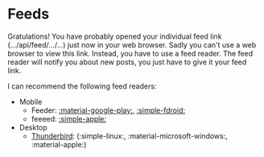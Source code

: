 # Feeds
Gratulations! You have probably opened your individual feed link (…/api/feed/…/…) just now in your web browser. Sadly you can't use a web browser to view this link. Instead, you have to use a feed reader. The feed reader will notify you about new posts, you just have to give it your feed link.

I can recommend the following feed readers:

- Mobile
    - Feeder: [:material-google-play:](https://play.google.com/store/apps/details?id=com.nononsenseapps.feeder.play), [:simple-fdroid:](https://f-droid.org/packages/com.nononsenseapps.feeder/)
    - feeeed: [:simple-apple:](https://apps.apple.com/us/app/feeeed-rss-reader-and-more/id1600187490)
- Desktop
    - [Thunderbird](https://www.thunderbird.net/): (:simple-linux:, :material-microsoft-windows:, :material-apple:)
